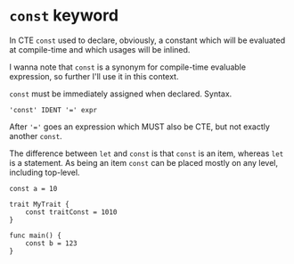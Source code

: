 # `const` keyword

In CTE `const` used to declare, obviously, a constant which will be evaluated at compile-time and which usages will be
inlined.

I wanna note that `const` is a synonym for compile-time evaluable expression, so further I'll use it in this context.

`const` must be immediately assigned when declared. Syntax.

```antlr4
'const' IDENT '=' expr
```

After `'='` goes an expression which MUST also be CTE, but not exactly another `const`.

The difference between `let` and `const` is that `const` is an item, whereas `let` is a statement. As being an item
`const` can be placed mostly on any level, including top-level.

```antlr4
const a = 10

trait MyTrait {
    const traitConst = 1010
}

func main() {
    const b = 123
}
```
